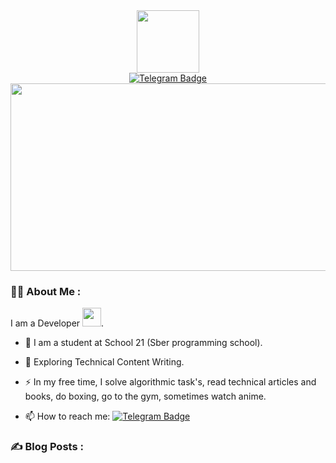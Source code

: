 <div id="header" align="center">
  <img src="https://media.giphy.com/media/2IudUHdI075HL02Pkk/giphy.gif" width="100"/>
</div>

<div id="badges" align = "center">
  <a href="https://t.me/swishkaska">
    <img src="https://img.shields.io/badge/Telegram-blue?style=for-the-badge&logo=telegram&logoColor=white" alt="Telegram Badge"/>
  </a>
</div>

<div align="center">
  <img src="https://media.giphy.com/media/ko7twHhomhk8E/giphy.gif" width="600" height="300"/>
</div>

### :man_technologist: About Me :
I am a Developer <img src="https://media.giphy.com/media/WUlplcMpOCEmTGBtBW/giphy.gif" width="30">.

- :telescope: I am a student at School 21 (Sber programming school).

- :seedling: Exploring Technical Content Writing.

- :zap: In my free time, I solve algorithmic task's, read technical articles and books, do boxing, go to the gym, sometimes watch anime.

- :mailbox: How to reach me: [![Telegram Badge](https://img.shields.io/badge/-swishkaska-blue?style=flat&logo=Telegram&logoColor=white)](https://t.me/swishkaska)

### :writing_hand: Blog Posts :

<!-- BLOG-POST-LIST:START -->

<!-- BLOG-POST-LIST:END -->
